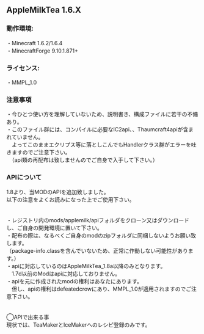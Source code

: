 ## AppleMilkTea 1.6.X

### 動作環境:
・Minecraft 1.6.2/1.6.4
<br>・MinecraftForge 9.10.1.871+
 
### ライセンス:
・MMPL_1.0


### 注意事項
・今ひとつ使い方を理解していないため、説明書き、構成ファイルに若干の不備あり。
<br>・このファイル群には、コンパイルに必要なIC2api、、Thaumcraft4apiが含まれていません。
<br>　よってこのままエクリプス等に落としこんでもHandlerクラス群がエラーを吐きますのでご注意下さい。
<br>　（api類の再配布は致しませんのでご自身で入手して下さい。）

### APIについて
1.8より、当MODのAPIを追加致しました。
<br>以下の注意をよくお読みになった上でご使用下さい。
<br>
<br>
<br>・レジストリ内のmods/applemilk/apiフォルダをクローン又はダウンロードし、ご自身の開発環境に置いて下さい。
<br>・配布の際は、なるべくご自身のmodのzipフォルダに同梱しないようお願い致します。
<br>（package-info.classを含んでいないため、正常に作動しない可能性があります。）
<br>・apiに対応しているのはAppleMilkTea_1.8a以降のみとなります。
<br>　1.7d以前のModはapiに対応しておりません。
<br>・apiを元に作成されたmodの権利はあなたにあります。
<br>　但し、apiの権利はdefeatedcrowにあり、MMPL_1.0が適用されますのでご注意下さい。
<br>
<br>
<br>◯APIで出来る事
<br>現状では、TeaMakerとIceMakerへのレシピ登録のみです。
